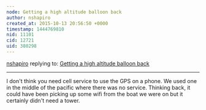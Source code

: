 ```yaml
---
node: Getting a high altitude balloon back
author: nshapiro
created_at: 2015-10-13 20:56:50 +0000
timestamp: 1444769810
nid: 11101
cid: 12721
uid: 380298
---
```




[nshapiro](../profile/nshapiro) replying to: [Getting a high altitude balloon back](../notes/mathew/09-04-2014/getting-a-high-altitude-balloon-back)

----
I don't think you need cell service to use the GPS on a phone. We used one in the middle of the pacific where there was no service. Thinking back, it could have been picking up some wifi from the boat we were on but it certainly didn't need a tower. 